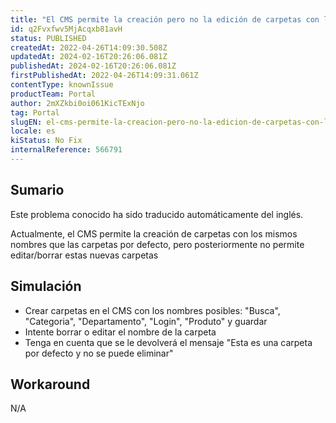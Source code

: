 ```yaml
---
title: "El CMS permite la creación pero no la edición de carpetas con los mismos nombres que los predeterminados"
id: q2Fvxfwv5MjAcqxb81avH
status: PUBLISHED
createdAt: 2022-04-26T14:09:30.508Z
updatedAt: 2024-02-16T20:26:06.081Z
publishedAt: 2024-02-16T20:26:06.081Z
firstPublishedAt: 2022-04-26T14:09:31.061Z
contentType: knownIssue
productTeam: Portal
author: 2mXZkbi0oi061KicTExNjo
tag: Portal
slugEN: el-cms-permite-la-creacion-pero-no-la-edicion-de-carpetas-con-los-mismos-nombres-que-los-predeterminados
locale: es
kiStatus: No Fix
internalReference: 566791
---
```


## Sumario

<div class="alert alert-info">
  <p>Este problema conocido ha sido traducido automáticamente del inglés.</p>
</div>


Actualmente, el CMS permite la creación de carpetas con los mismos nombres que las carpetas por defecto, pero posteriormente no permite editar/borrar estas nuevas carpetas



## Simulación


- Crear carpetas en el CMS con los nombres posibles: "Busca", "Categoria", "Departamento", "Login", "Produto" y guardar
- Intente borrar o editar el nombre de la carpeta
- Tenga en cuenta que se le devolverá el mensaje "Esta es una carpeta por defecto y no se puede eliminar"



## Workaround


N/A

